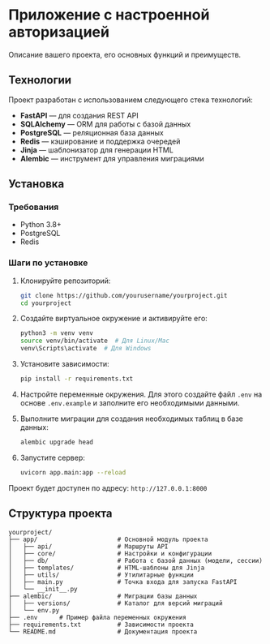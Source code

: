 # Приложение с настроенной авторизацией 

Описание вашего проекта, его основных функций и преимуществ.

## Технологии

Проект разработан с использованием следующего стека технологий:
- **FastAPI** — для создания REST API
- **SQLAlchemy** — ORM для работы с базой данных
- **PostgreSQL** — реляционная база данных
- **Redis** — кэширование и поддержка очередей
- **Jinja** — шаблонизатор для генерации HTML
- **Alembic** — инструмент для управления миграциями

## Установка

### Требования
- Python 3.8+
- PostgreSQL
- Redis

### Шаги по установке

1. Клонируйте репозиторий:
    ```bash
    git clone https://github.com/yourusername/yourproject.git
    cd yourproject
    ```

2. Создайте виртуальное окружение и активируйте его:
    ```bash
    python3 -m venv venv
    source venv/bin/activate  # Для Linux/Mac
    venv\Scripts\activate  # Для Windows
    ```

3. Установите зависимости:
    ```bash
    pip install -r requirements.txt
    ```

4. Настройте переменные окружения. Для этого создайте файл `.env` на основе `.env.example` и заполните его необходимыми данными.

5. Выполните миграции для создания необходимых таблиц в базе данных:
    ```bash
    alembic upgrade head
    ```

6. Запустите сервер:
    ```bash
    uvicorn app.main:app --reload
    ```

Проект будет доступен по адресу: `http://127.0.0.1:8000`

## Структура проекта

```plaintext
yourproject/
├── app/                      # Основной модуль проекта
│   ├── api/                  # Маршруты API
│   ├── core/                 # Настройки и конфигурации
│   ├── db/                   # Работа с базой данных (модели, сессии)
│   ├── templates/            # HTML-шаблоны для Jinja
│   ├── utils/                # Утилитарные функции
│   ├── main.py               # Точка входа для запуска FastAPI
│   └── __init__.py
├── alembic/                  # Миграции базы данных
│   ├── versions/             # Каталог для версий миграций
│   └── env.py
├── .env      # Пример файла переменных окружения
├── requirements.txt          # Зависимости проекта
└── README.md                 # Документация проекта

